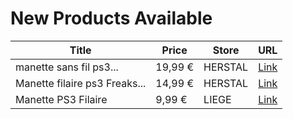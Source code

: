 # New Products Available

| Title | Price | Store | URL |
|---|---|---|---|
| manette sans fil ps3... | 19,99 € | HERSTAL | [Link](https://www.cashconverters.be/fr/accessoires-jeux-video/871695-manette-sans-fil-ps3-freaks-geeks.html) |
| Manette filaire  ps3 Freaks... | 14,99 € | HERSTAL | [Link](https://www.cashconverters.be/fr/accessoires-jeux-video/871595-manette-filaire-ps3-freaks-geeks.html) |
| Manette PS3 Filaire | 9,99 € | LIEGE | [Link](https://www.cashconverters.be/fr/accessoires-jeux-video/871925-manette-ps3-filaire.html) |
